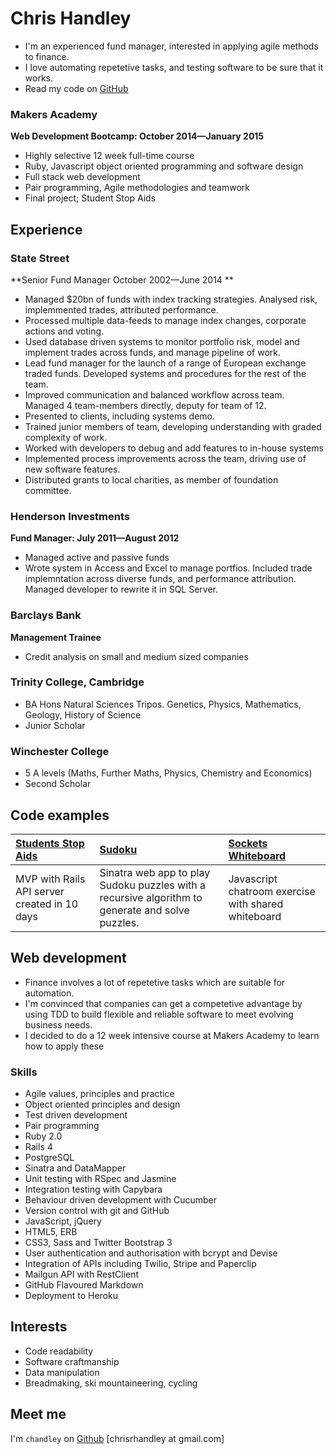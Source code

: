 Chris Handley 
=========

* I'm an experienced fund manager, interested in applying agile methods to finance.
* I love automating repetetive tasks, and testing software to be sure that it works.
* Read my code on [GitHub](http://github.com/chandley)

### Makers Academy
**Web Development Bootcamp: October 2014&mdash;January 2015**

  - Highly selective 12 week full-time course
  - Ruby, Javascript object oriented programming and software design
  - Full stack web development
  - Pair programming, Agile methodologies and teamwork
  - Final project; Student Stop Aids

Experience
----------

### State Street 
**Senior Fund Manager October 2002&mdash;June 2014 **

- Managed $20bn of funds with index tracking strategies. Analysed risk, implemmented trades, attributed performance.
- Processed multiple data-feeds to manage index changes, corporate actions and voting.
- Used database driven systems to monitor portfolio risk, model and implement trades across funds, and manage pipeline of work.
- Lead fund manager for the launch of a range of European exchange traded funds. Developed systems and procedures for the rest of the team.
- Improved communication and balanced workflow across team. Managed 4 team-members directly, deputy for team of 12.
- Presented to clients, including systems demo.
- Trained junior members of team, developing understanding with graded complexity of work.
- Worked with developers to debug and add features to in-house systems
- Implemented process improvements across the team, driving use of new software features.
- Distributed grants to local charities, as member of foundation committee.

### Henderson Investments
**Fund Manager: July 2011&mdash;August 2012**

- Managed active and passive funds
- Wrote system in Access and Excel to manage portfios. Included trade implemntation across diverse funds, and performance attribution. Managed developer to rewrite it in SQL Server.

### Barclays Bank
**Management Trainee**
- Credit analysis on small and medium sized companies

### Trinity College, Cambridge
- BA Hons Natural Sciences Tripos. Genetics, Physics, Mathematics, Geology, History of Science
- Junior Scholar

### Winchester College
- 5 A levels (Maths, Further Maths, Physics, Chemistry and Economics)
- Second Scholar

Code examples
-------------

| [Students Stop Aids](https://github.com/chandley/stop-aids) | [Sudoku](https://github.com/chandley/Sudoku-Challenge) | [Sockets Whiteboard](https://github.com/chandley/sockets-whiteboard) |
|:--------------- |:-------- |:--------- |
| MVP with Rails API server created in 10 days | Sinatra web app to play Sudoku puzzles with a recursive algorithm to generate and solve puzzles. | Javascript chatroom exercise with shared whiteboard|

Web development
---------------

* Finance involves a lot of repetetive tasks which are suitable for automation. 
* I'm convinced that companies can get a competetive advantage by using TDD to build flexible and reliable software to meet evolving business needs.
* I decided to do a 12 week intensive course at Makers Academy to learn how to apply these

### Skills

  - Agile values, principles and practice
  - Object­ oriented principles and design
  - Test­ driven development
  - Pair programming
  - Ruby 2.0
  - Rails 4
  - PostgreSQL
  - Sinatra and DataMapper
  - Unit testing with RSpec and Jasmine
  - Integration testing with Capybara
  - Behaviour driven development with Cucumber
  - Version control with git and GitHub
  - JavaScript, jQuery 
  - HTML5, ERB 
  - CSS3, Sass and Twitter Bootstrap 3
  - User authentication and authorisation with bcrypt and Devise
  - Integration of APIs including Twilio, Stripe and Paperclip
  - Mailgun API with RestClient
  - GitHub Flavoured Markdown
  - Deployment to Heroku

Interests
---------

* Code readability
* Software craftmanship
* Data manipulation
* Breadmaking, ski mountaineering, cycling

Meet me
-------
I'm `chandley` on [Github](http://github.com/chandley)
[chrisrhandley at gmail.com]

  [bookmark-manager]: https://github.com/chandley/bookmark-manager

  [LinkedIn]: http:/
  [Twitter]: http://twitter.com/

